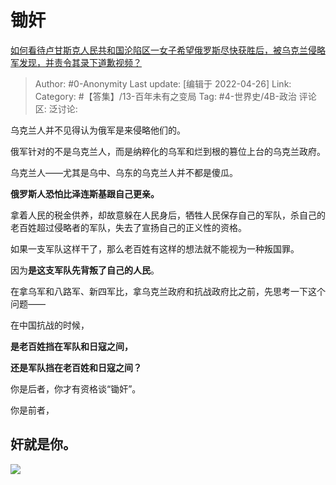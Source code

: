 # 锄奸
[如何看待卢甘斯克人民共和国沦陷区一女子希望俄罗斯尽快获胜后，被乌克兰侵略军发现，并责令其录下道歉视频？](https://www.zhihu.com/question/530013146/answer/2458202050)

> Author: #0-Anonymity
> Last update: [编辑于 2022-04-26]
> Link:
> Category: #【答集】/13-百年未有之变局
> Tag: #4-世界史/4B-政治
> 评论区:
> 泛讨论:

乌克兰人并不见得认为俄军是来侵略他们的。

俄军针对的不是乌克兰人，而是纳粹化的乌军和烂到根的篡位上台的乌克兰政府。

乌克兰人——尤其是乌中、乌东的乌克兰人并不都是傻瓜。

**俄罗斯人恐怕比泽连斯基跟自己更亲。**

拿着人民的税金供养，却故意躲在人民身后，牺牲人民保存自己的军队，杀自己的老百姓超过侵略者的军队，失去了宣扬自己的正义性的资格。

如果一支军队这样干了，那么老百姓有这样的想法就不能视为一种叛国罪。

因为**是这支军队先背叛了自己的人民**。

在拿乌军和八路军、新四军比，拿乌克兰政府和抗战政府比之前，先思考一下这个问题——

在中国抗战的时候，

**是老百姓挡在军队和日寇之间，**

**还是军队挡在老百姓和日寇之间？**

你是后者，你才有资格谈“锄奸”。

你是前者，

## **奸就是你**。

![](https://pic1.zhimg.com/50/v2-223ee1bd7dd22d305b8f878ec846867c_720w.jpg?source=1940ef5c)
